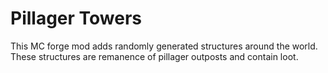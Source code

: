 # Pillager Towers

This MC forge mod adds randomly generated structures around the world. These structures are remanence of pillager outposts and contain loot.
